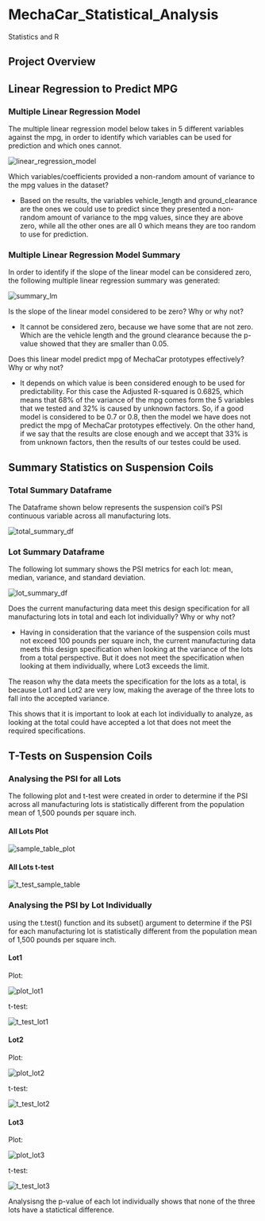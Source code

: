 # MechaCar_Statistical_Analysis
Statistics and R

## Project Overview



## Linear Regression to Predict MPG


### Multiple Linear Regression Model

The multiple linear regression model below takes in 5 different variables against the mpg, in order to identify which variables can be used for prediction and which ones cannot.

![linear_regression_model](./Images/linear_regression_model.png)

Which variables/coefficients provided a non-random amount of variance to the mpg values in the dataset?

- Based on the results, the variables vehicle_length and ground_clearance are the ones we could use to predict since they presented a non-random amount of variance to the mpg values, since they are above zero, while all the other ones are all 0 which means they are too random to use for prediction.


### Multiple Linear Regression Model Summary 

In order to identify if the slope of the linear model can be considered zero, the following multiple linear regression summary was generated:

![summary_lm](./Images/summary_lm.png)

Is the slope of the linear model considered to be zero? Why or why not?
- It cannot be considered zero, because we have some that are not zero. Which are the vehicle length and the ground clearance because the p-value showed that they are smaller than 0.05.

Does this linear model predict mpg of MechaCar prototypes effectively? Why or why not?
- It depends on which value is been considered enough to be used for predictability. For this case the Adjusted R-squared is 0.6825, which means that 68% of the variance of the mpg comes form the 5 variables that we tested and 32% is caused by unknown factors. 
So, if a good model is considered to be 0.7 or 0.8, then the model we have does not predict the mpg of MechaCar prototypes effectively. On the other hand, if we say that the results are close enough and we accept that 33% is from unknown factors, then the results of our testes could be used.


## Summary Statistics on Suspension Coils


### Total Summary Dataframe

The Dataframe shown below represents the suspension coil’s PSI continuous variable across all manufacturing lots.

![total_summary_df](./Images/total_summary_df.png)


### Lot Summary Dataframe

The following lot summary shows the PSI metrics for each lot: mean, median, variance, and standard deviation.

![lot_summary_df](./Images/lot_summary_df.png)


Does the current manufacturing data meet this design specification for all manufacturing lots in total and each lot individually? Why or why not?

- Having in consideration that the variance of the suspension coils must not exceed 100 pounds per square inch, the current manufacturing data meets this design specification when looking at the variance of the lots from a total  perspective. But it does not meet the specification when looking at them individually, where Lot3 exceeds the limit.

The reason why the data meets the specification for the lots as a total, is because Lot1 and Lot2 are very low, making the average of the three lots to fall into the accepted variance.

This shows that it is important to look at each lot individually to analyze, as looking at the total could have accepted a lot that does not meet the required specifications.





## T-Tests on Suspension Coils

### Analysing the PSI for all Lots

The following plot and t-test were created in order to determine if the PSI across all manufacturing lots is statistically different from the population mean of 1,500 pounds per square inch.

#### All Lots Plot

![sample_table_plot](./Images/sample_table_plot.png)



#### All Lots t-test


![t_test_sample_table](./Images/t_test_sample_table.png)





### Analysing the PSI by Lot Individually

using the t.test() function and its subset() argument to determine if the PSI for each manufacturing lot is statistically different from the population mean of 1,500 pounds per square inch.


#### Lot1

Plot:

![plot_lot1](./Images/plot_lot1.png)

t-test:

![t_test_lot1](./Images/t_test_lot1.png)


#### Lot2 

Plot:

![plot_lot2](./Images/plot_lot2.png)


t-test:

![t_test_lot2](./Images/t_test_lot2.png)



#### Lot3 

Plot:

![plot_lot3](./Images/plot_lot3.png)


t-test:

![t_test_lot3](./Images/t_test_lot3.png)





Analysisng the p-value of each lot individually shows that none of the three lots have a statictical difference.
